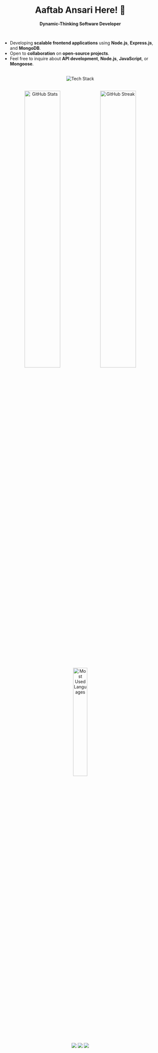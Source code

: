 <div align="center">

# Aaftab Ansari Here! 👋

**Dynamic-Thinking Software Developer**

</div>

<br/>

- Developing **scalable frontend applications** using **Node.js**, **Express.js**, and **MongoDB**.
- Open to **collaboration** on **open-source projects**.
- Feel free to inquire about **API development**, **Node.js**, **JavaScript**, or **Mongoose**.

<br/>

<div align="center">
  <img src="https://skillicons.dev/icons?i=js,nodejs,express,mongodb,git,github,vscode,postman" alt="Tech Stack" />
</div>

<br/>

<p align="center">
  <img width="48%" src="https://github-readme-stats.vercel.app/api?username=iftekhar0six&show_icons=true&theme=radical" alt="GitHub Stats" />
  <img width="48%" src="https://github-readme-streak-stats.herokuapp.com/?user=iftekhar0six&theme=radical" alt="GitHub Streak" />
  <img width="30%" src="https://github-readme-stats.vercel.app/api/top-langs/?username=iftekhar0six&theme=radical&layout=compact" alt="Most Used Languages" />
</p>

<br/>

<p align="center">
  <a href="https://www.linkedin.com/in/iftekharansari/" target="_blank"><img align="center" src="https://img.shields.io/badge/LinkedIn-0077B5?style=for-the-badge&logo=linkedin&logoColor=white" /></a>
  <a href="https://twitter.com/iftekhar0six" target="_blank"><img align="center" src="https://img.shields.io/badge/Twitter-1DA1F2?style=for-the-badge&logo=twitter&logoColor=white" /></a>
  <a href="mailto:iftekhar0six@gmail.com" target="_blank"><img align="center" src="https://img.shields.io/badge/Email-D14836?style=for-the-badge&logo=gmail&logoColor=white" /></a>
</p>
